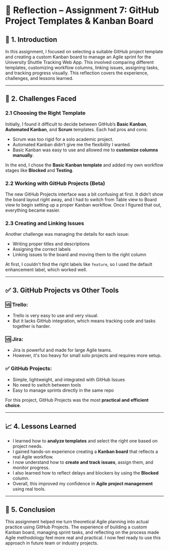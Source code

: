 # 🧠 Reflection – Assignment 7: GitHub Project Templates & Kanban Board

## 📌 1. Introduction

In this assignment, I focused on selecting a suitable GitHub project template and creating a custom Kanban board to manage an Agile sprint for the University Shuttle Tracking Web App. This involved comparing different templates, customizing workflow columns, linking issues, assigning tasks, and tracking progress visually. This reflection covers the experience, challenges, and lessons learned.

---

## 🚧 2. Challenges Faced

### 2.1 Choosing the Right Template

Initially, I found it difficult to decide between GitHub’s **Basic Kanban**, **Automated Kanban**, and **Scrum** templates. Each had pros and cons:
- Scrum was too rigid for a solo academic project.
- Automated Kanban didn’t give me the flexibility I wanted.
- Basic Kanban was easy to use and allowed me to **customize columns manually**.

In the end, I chose the **Basic Kanban template** and added my own workflow stages like **Blocked** and **Testing**.

### 2.2 Working with GitHub Projects (Beta)

The new GitHub Projects interface was a bit confusing at first. It didn’t show the board layout right away, and I had to switch from Table view to Board view to begin setting up a proper Kanban workflow. Once I figured that out, everything became easier.

### 2.3 Creating and Linking Issues

Another challenge was managing the details for each issue:
- Writing proper titles and descriptions
- Assigning the correct labels
- Linking issues to the board and moving them to the right column

At first, I couldn't find the right labels like `feature`, so I used the default enhancement label, which worked well.

---

## ✅ 3. GitHub Projects vs Other Tools

### 🆚 Trello:
- Trello is very easy to use and very visual.
- But it lacks GitHub integration, which means tracking code and tasks together is harder.

### 🆚 Jira:
- Jira is powerful and made for large Agile teams.
- However, it's too heavy for small solo projects and requires more setup.

### ✅ GitHub Projects:
- Simple, lightweight, and integrated with GitHub Issues
- No need to switch between tools
- Easy to manage sprints directly in the same repo

For this project, GitHub Projects was the most **practical and efficient choice**.

---

## 📈 4. Lessons Learned

- I learned how to **analyze templates** and select the right one based on project needs.
- I gained hands-on experience creating a **Kanban board** that reflects a real Agile workflow.
- I now understand how to **create and track issues**, assign them, and monitor progress.
- I also learned how to reflect delays and blockers by using the **Blocked** column.
- Overall, this improved my confidence in **Agile project management** using real tools.

---

## 🏁 5. Conclusion

This assignment helped me turn theoretical Agile planning into actual practice using GitHub Projects. The experience of building a custom Kanban board, managing sprint tasks, and reflecting on the process made Agile methodology feel more real and practical. I now feel ready to use this approach in future team or industry projects.


